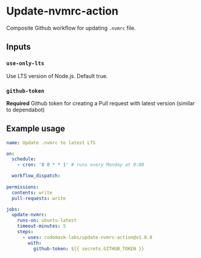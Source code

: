 # Update-nvmrc-action

Composite Github workflow for updating `.nvmrc` file.

## Inputs

### `use-only-lts`

Use LTS version of Node.js. Default true.

### `github-token`

**Required** Github token for creating a Pull request with latest version (similar to dependabot)

## Example usage

```yaml
name: Update .nvmrc to latest LTS

on:
  schedule:
    - cron: '0 0 * * 1' # runs every Monday at 0:00 

  workflow_dispatch:
    
permissions:
  contents: write
  pull-requests: write

jobs:
  update-nvmrc:
    runs-on: ubuntu-latest
    timeout-minutes: 5
    steps:
      - uses: codemask-labs/update-nvmrc-action@v1.0.0
        with:
          github-token: ${{ secrets.GITHUB_TOKEN }}
```
